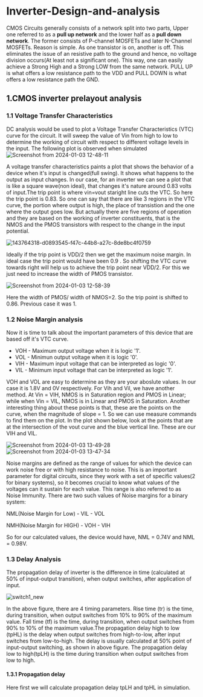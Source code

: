 # Inverter-Design-and-analysis
CMOS Circuits generally consists of a network split into two parts, Upper one referred to as a **pull up network** and the lower half as a **pull down network**. The former consists of P-channel MOSFETs and later N-Channel MOSFETs. Reason is simple. As one transistor is on, another is off. This eliminates the issue of an resistive path to the ground and hence, no voltage division occurs(At least not a significant one). This way, one can easily achieve a Strong High and a Strong LOW from the same network. PULL UP is what offers a low resistance path to the VDD and PULL DOWN is what offers a low resistance path the GND.

## 1.CMOS inverter prelayout analysis
### 1.1 Voltage Transfer Characteristics
DC analysis would be used to plot a Voltage Transfer Characteristics (VTC) curve for the circuit. It will sweep the value of Vin from high to low to determine the working of circuit with respect to different voltage levels in the input. The following plot is observed when simulated 
![Screenshot from 2024-01-03 12-48-11](https://github.com/K-shejuti/Inverter-Design-and-analysis/assets/152790020/c8b1eaae-658a-4ec0-9266-b37eb04ce82b)

A voltage transfer characteristics paints a plot that shows the behavior of a device when it's input is changed(full swing). It shows what happens to the output as input changes. In our case, for an inverter we can see a plot that is like a square wave(non ideal), that changes it's nature around 0.83 volts of input.The trip point is where vin=vout staright line cuts the VTC. So here the trip point is 0.83. So one can say that there are like 3 regions in the VTC curve, the portion where output is high, the place of transistion and the one where the output goes low. But actually there are five regions of operation and they are based on the working of inverter constituents, that is the NMOS and the PMOS transistors with respect to the change in the input potential.

![143764318-d0893545-f47c-44b8-a27c-8de8bc4f0759](https://github.com/K-shejuti/Inverter-Design-and-analysis/assets/152790020/4686bf1c-2d64-4fde-ad4a-d69af84029f1)

Ideally if the trip point is VDD/2 then we get the maximum noise margin. In ideal case the trip point would have been 0.9 . So shifting the VTC curve towards right will help us to achieve the trip point near VDD/2. For this we just need to increase the width of PMOS transistor.

![Screenshot from 2024-01-03 12-58-39](https://github.com/K-shejuti/Inverter-Design-and-analysis/assets/152790020/37980946-dfa7-4a99-8c5c-239861ebb45c)

Here the width of PMOS/ width of NMOS=2. So the trip point is shifted to 0.86. Previous case it was 1.
### 1.2 Noise Margin analysis

Now it is time to talk about the important parameters of this device that are based off it's VTC curve. 
- VOH - Maximum output voltage when it is logic '1'.
- VOL - Minimun output voltage when it is logic '0'.
- VIH - Maximum input voltage that can be interpreted as logic '0'.
- VIL - Minimum input voltage that can be interpreted as logic '1'.
  
VOH and VOL are easy to determine as they are your aboslute values. In our case it is 1.8V and 0V respectively. For Vih and Vil, we have another method. At Vin = VIH, NMOS is in Saturation region and PMOS in Linear; while when Vin = VIL, NMOS is in Linear and PMOS in Saturation. Another interesting thing about these points is that, these are the points on the curve, when the magnitude of slope = 1. So we can use measure commands to find them on the plot. In the plot shown below, look at the points that are at the intersection of the vout curve and the blue vertical line. These are our VIH and VIL.

![Screenshot from 2024-01-03 13-49-28](https://github.com/K-shejuti/Inverter-Design-and-analysis/assets/152790020/56359f12-a2c7-450f-840e-883d0c3744c2) ![Screenshot from 2024-01-03 13-47-34](https://github.com/K-shejuti/Inverter-Design-and-analysis/assets/152790020/8eff866f-78d1-4fa5-95ce-d044858e0f61)

Noise margins are defined as the range of values for which the device can work noise free or with high resistance to noise. This is an important parameter for digital circuits, since they work with a set of specific values(2 for binary systems), so it becomes crucial to know what values of the voltages can it sustain for each value. This range is also referred to as Noise Immunity. There are two such values of Noise margins for a binary system:

NML(Noise Margin for Low) - VIL - VOL

NMH(Noise Margin for HIGH) - VOH - VIH

So for our calculated values, the device would have, NML = 0.74V and NML = 0.98V.

### 1.3 Delay Analysis
The propagation delay of inverter  is the difference in time (calculated at 50% of input-output transition), when output switches, after application of input.

![switch1_new](https://github.com/K-shejuti/Inverter-Design-and-analysis/assets/152790020/78be9763-16a2-4da5-8281-af9fb0e21b77)

In the above figure, there are 4 timing parameters. Rise time (tr) is the time, during transition, when output switches from 10% to 90% of the maximum value. Fall time (tf) is the time, during transition, when output switches from 90% to 10% of the maximum value.The propagation delay high to low (tpHL) is the delay when output switches from high-to-low, after input switches from low-to-high. The delay is usually calculated at 50% point of input-output switching, as shown in above figure. The propagation delay low to high(tpLH) is the time during transition when output switches from low to high.
#### 1.3.1 Propagation delay
Here first we will calculate propagation delay tpLH and tpHL in simulation.












